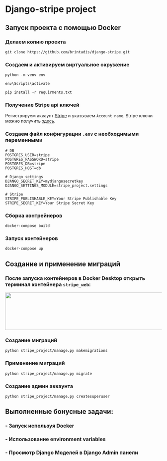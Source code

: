# Django-stripe project

## Запуск проекта с помощью Docker
### Делаем копию проекта
```
git clone https://github.com/brintadis/django-stripe.git
```
### Создаем и активируем виртуальное окружение
```
python -m venv env
```
```
env\Scripts\activate
```
```
pip install -r requirments.txt
```
### Получение Stripe api ключей
Регистрируем аккаунт [Stripe](https://dashboard.stripe.com/settings/account/) и указываем `Account name`.
Stripe ключи можно получить [здесь](https://dashboard.stripe.com/test/apikeys).
### Создаем файл конфигурации `.env` с необходимыми переменными
```
# DB
POSTGRES_USER=stripe
POSTGRES_PASSWORD=stripe
POSTGRES_DB=stripe
POSTGRES_HOST=db

# Django settings
DJANGO_SECRET_KEY=mydjangosecretkey
DJANGO_SETTINGS_MODULE=stripe_project.settings

# Stripe
STRIPE_PUBLISHABLE_KEY=Your Stripe Publishable Key
STRIPE_SECRET_KEY=Your Stripe Secret Key
```
### Сборка контрейнеров
```
docker-compose build
```
### Запуск контейнеров
```
docker-compose up
```
## Создание и применение миграций
### После запуска контейнеров в Docker Desktop открыть терминал контейнера `stripe_web`:
<img src= "https://imgur.com/e2QeRtn.png" width = "1000" height = "120">

### Создание миграций
```
python stripe_project/manage.py makemigrations
```
### Применение миграций
```
python stripe_project/manage.py migrate
```
### Создание админ аккаунта
```
python stripe_project/manage.py createsuperuser
```
## Выполненные бонусные задачи:
### - Запуск используя Docker
### - Использование environment variables
### - Просмотр Django Моделей в Django Admin панели

